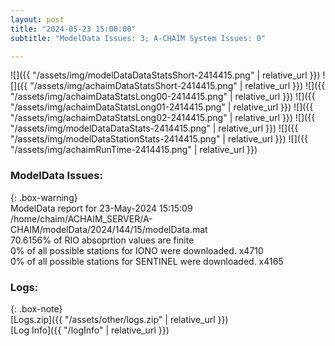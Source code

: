 ```yaml
---
layout: post
title: "2024-05-23 15:00:00"
subtitle: "ModelData Issues: 3; A-CHAIM System Issues: 0"

---
```


![]({{ "/assets/img/modelDataDataStatsShort-2414415.png" | relative_url }})
![]({{ "/assets/img/achaimDataStatsShort-2414415.png" | relative_url }})
![]({{ "/assets/img/achaimDataStatsLong00-2414415.png" | relative_url }})
![]({{ "/assets/img/achaimDataStatsLong01-2414415.png" | relative_url }})
![]({{ "/assets/img/achaimDataStatsLong02-2414415.png" | relative_url }})
![]({{ "/assets/img/modelDataDataStats-2414415.png" | relative_url }})
![]({{ "/assets/img/modelDataStationStats-2414415.png" | relative_url }})
![]({{ "/assets/img/achaimRunTime-2414415.png" | relative_url }})


### ModelData Issues:  
  
{: .box-warning}  
 ModelData report for 23-May-2024 15:15:09   
 /home/chaim/ACHAIM_SERVER/A-CHAIM/modelData/2024/144/15/modelData.mat   
 70.6156% of RIO absoprtion values are finite   
 0% of all possible stations for IONO were downloaded. x4710   
 0% of all possible stations for SENTINEL were downloaded. x4165   
  


### Logs:  
  
{: .box-note}  
[Logs.zip]({{ "/assets/other/logs.zip" | relative_url }})  
[Log Info]({{ "/logInfo" | relative_url }})  
